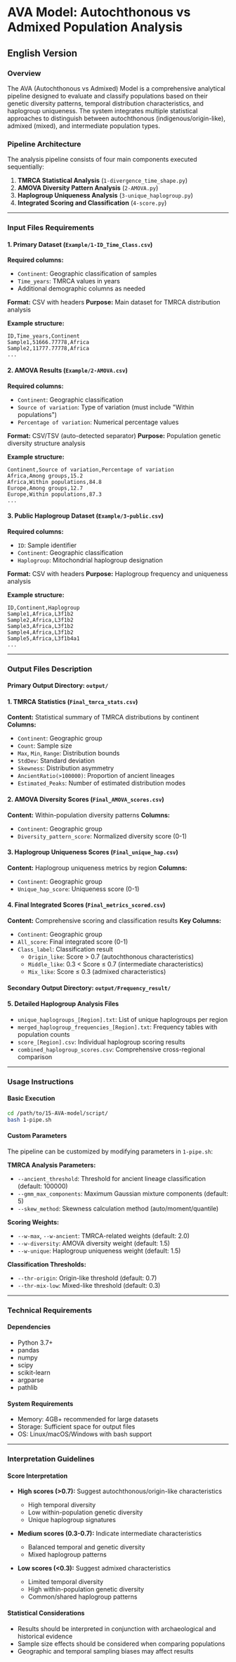 # AVA Model: Autochthonous vs Admixed Population Analysis

## English Version

### Overview
The AVA (Autochthonous vs Admixed) Model is a comprehensive analytical pipeline designed to evaluate and classify populations based on their genetic diversity patterns, temporal distribution characteristics, and haplogroup uniqueness. The system integrates multiple statistical approaches to distinguish between autochthonous (indigenous/origin-like), admixed (mixed), and intermediate population types.

### Pipeline Architecture
The analysis pipeline consists of four main components executed sequentially:

1. **TMRCA Statistical Analysis** (`1-divergence_time_shape.py`)
2. **AMOVA Diversity Pattern Analysis** (`2-AMOVA.py`)
3. **Haplogroup Uniqueness Analysis** (`3-unique_haplogroup.py`)
4. **Integrated Scoring and Classification** (`4-score.py`)

---

### Input Files Requirements

#### 1. Primary Dataset (`Example/1-ID_Time_Class.csv`)
**Required columns:**
- `Continent`: Geographic classification of samples
- `Time_years`: TMRCA values in years
- Additional demographic columns as needed

**Format:** CSV with headers
**Purpose:** Main dataset for TMRCA distribution analysis

**Example structure:**
```csv
ID,Time_years,Continent
Sample1,51666.77778,Africa
Sample2,11777.77778,Africa
...
```

#### 2. AMOVA Results (`Example/2-AMOVA.csv`)
**Required columns:**
- `Continent`: Geographic classification
- `Source of variation`: Type of variation (must include "Within populations")
- `Percentage of variation`: Numerical percentage values

**Format:** CSV/TSV (auto-detected separator)
**Purpose:** Population genetic diversity structure analysis

**Example structure:**
```csv
Continent,Source of variation,Percentage of variation
Africa,Among groups,15.2
Africa,Within populations,84.8
Europe,Among groups,12.7
Europe,Within populations,87.3
...
```

#### 3. Public Haplogroup Dataset (`Example/3-public.csv`)
**Required columns:**
- `ID`: Sample identifier
- `Continent`: Geographic classification
- `Haplogroup`: Mitochondrial haplogroup designation

**Format:** CSV with headers
**Purpose:** Haplogroup frequency and uniqueness analysis

**Example structure:**
```csv
ID,Continent,Haplogroup
Sample1,Africa,L3f1b2
Sample2,Africa,L3f1b2
Sample3,Africa,L3f1b2
Sample4,Africa,L3f1b2
Sample5,Africa,L3f1b4a1
...
```

---

### Output Files Description

#### Primary Output Directory: `output/`

#### 1. TMRCA Statistics (`Final_tmrca_stats.csv`)
**Content:** Statistical summary of TMRCA distributions by continent
**Columns:**
- `Continent`: Geographic group
- `Count`: Sample size
- `Max`, `Min`, `Range`: Distribution bounds
- `StdDev`: Standard deviation
- `Skewness`: Distribution asymmetry
- `AncientRatio(>100000)`: Proportion of ancient lineages
- `Estimated_Peaks`: Number of estimated distribution modes

#### 2. AMOVA Diversity Scores (`Final_AMOVA_scores.csv`)
**Content:** Within-population diversity patterns
**Columns:**
- `Continent`: Geographic group
- `Diversity_pattern_score`: Normalized diversity score (0-1)

#### 3. Haplogroup Uniqueness Scores (`Final_unique_hap.csv`)
**Content:** Haplogroup uniqueness metrics by region
**Columns:**
- `Continent`: Geographic group
- `Unique_hap_score`: Uniqueness score (0-1)

#### 4. Final Integrated Scores (`Final_metrics_scored.csv`)
**Content:** Comprehensive scoring and classification results
**Key Columns:**
- `Continent`: Geographic group
- `All_score`: Final integrated score (0-1)
- `Class_label`: Classification result
  - `Origin_like`: Score > 0.7 (autochthonous characteristics)
  - `Middle_like`: 0.3 < Score ≤ 0.7 (intermediate characteristics)
  - `Mix_like`: Score ≤ 0.3 (admixed characteristics)

#### Secondary Output Directory: `output/Frequency_result/`

#### 5. Detailed Haplogroup Analysis Files
- `unique_haplogroups_[Region].txt`: List of unique haplogroups per region
- `merged_haplogroup_frequencies_[Region].txt`: Frequency tables with population counts
- `score_[Region].csv`: Individual haplogroup scoring results
- `combined_haplogroup_scores.csv`: Comprehensive cross-regional comparison

---

### Usage Instructions

#### Basic Execution
```bash
cd /path/to/15-AVA-model/script/
bash 1-pipe.sh
```

#### Custom Parameters
The pipeline can be customized by modifying parameters in `1-pipe.sh`:

**TMRCA Analysis Parameters:**
- `--ancient_threshold`: Threshold for ancient lineage classification (default: 100000)
- `--gmm_max_components`: Maximum Gaussian mixture components (default: 5)
- `--skew_method`: Skewness calculation method (auto/moment/quantile)

**Scoring Weights:**
- `--w-max`, `--w-ancient`: TMRCA-related weights (default: 2.0)
- `--w-diversity`: AMOVA diversity weight (default: 1.5)
- `--w-unique`: Haplogroup uniqueness weight (default: 1.5)

**Classification Thresholds:**
- `--thr-origin`: Origin-like threshold (default: 0.7)
- `--thr-mix-low`: Mixed-like threshold (default: 0.3)

---

### Technical Requirements

#### Dependencies
- Python 3.7+
- pandas
- numpy
- scipy
- scikit-learn
- argparse
- pathlib

#### System Requirements
- Memory: 4GB+ recommended for large datasets
- Storage: Sufficient space for output files
- OS: Linux/macOS/Windows with bash support

---

### Interpretation Guidelines

#### Score Interpretation
- **High scores (>0.7):** Suggest autochthonous/origin-like characteristics
  - High temporal diversity
  - Low within-population genetic diversity
  - Unique haplogroup signatures
  
- **Medium scores (0.3-0.7):** Indicate intermediate characteristics
  - Balanced temporal and genetic diversity
  - Mixed haplogroup patterns

- **Low scores (<0.3):** Suggest admixed characteristics
  - Limited temporal diversity
  - High within-population genetic diversity
  - Common/shared haplogroup patterns

#### Statistical Considerations
- Results should be interpreted in conjunction with archaeological and historical evidence
- Sample size effects should be considered when comparing populations
- Geographic and temporal sampling biases may affect results


